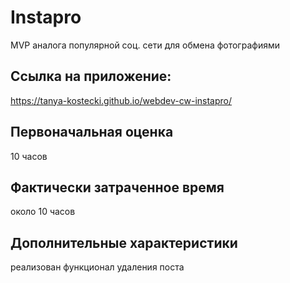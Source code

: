 # Instapro

MVP аналога популярной соц. сети для обмена фотографиями

## Ссылка на приложение:

https://tanya-kostecki.github.io/webdev-cw-instapro/

## Первоначальная оценка

10 часов

## Фактически затраченное время

около 10 часов 

## Дополнительные характеристики

реализован функционал удаления поста
